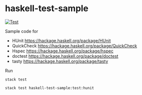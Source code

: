 # haskell-test-sample

[![Test](https://github.com/matsubara0507/haskell-test-sample/actions/workflows/test.yaml/badge.svg)](https://github.com/matsubara0507/haskell-test-sample/actions/workflows/test.yaml)

Sample code for

- HUnit https://hackage.haskell.org/package/HUnit
- QuickCheck https://hackage.haskell.org/package/QuickCheck
- Hspec https://hackage.haskell.org/package/hspec
- doctest https://hackage.haskell.org/package/doctest
- tasty https://hackage.haskell.org/package/tasty

Run

```
stack test
```

```
stack test haskell-test-sample:test:hunit
```
